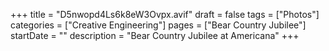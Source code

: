 +++
title = "D5nwopd4Ls6k8eW3Ovpx.avif"
draft = false
tags = ["Photos"]
categories = ["Creative Engineering"]
pages = ["Bear Country Jubilee"]
startDate = ""
description = "Bear Country Jubilee at Americana"
+++
